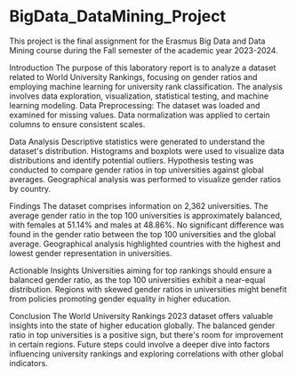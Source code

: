 # BigData_DataMining_Project

This project is the final assignment for the Erasmus Big Data and Data Mining course during the Fall semester of the academic year 2023-2024.

Introduction
The purpose of this laboratory report is to analyze a dataset related to World University Rankings, focusing on gender ratios and employing machine learning for university rank classification. The analysis involves data exploration, visualization, statistical testing, and machine learning modeling.
Data Preprocessing: The dataset was loaded and examined for missing values. Data normalization was applied to certain columns to ensure consistent scales.

Data Analysis
Descriptive statistics were generated to understand the dataset's distribution. Histograms and boxplots were used to visualize data distributions and identify potential outliers. Hypothesis testing was conducted to compare gender ratios in top universities against global averages. Geographical analysis was performed to visualize gender ratios by country.

Findings
The dataset comprises information on 2,362 universities.
The average gender ratio in the top 100 universities is approximately balanced, with females at 51.14% and males at 48.86%.
No significant difference was found in the gender ratio between the top 100 universities and the global average.
Geographical analysis highlighted countries with the highest and lowest gender representation in universities.

Actionable Insights
Universities aiming for top rankings should ensure a balanced gender ratio, as the top 100 universities exhibit a near-equal distribution.
Regions with skewed gender ratios in universities might benefit from policies promoting gender equality in higher education.

Conclusion
The World University Rankings 2023 dataset offers valuable insights into the state of higher education globally. The balanced gender ratio in top universities is a positive sign, but there's room for improvement in certain regions. Future steps could involve a deeper dive into factors influencing university rankings and exploring correlations with other global indicators.
